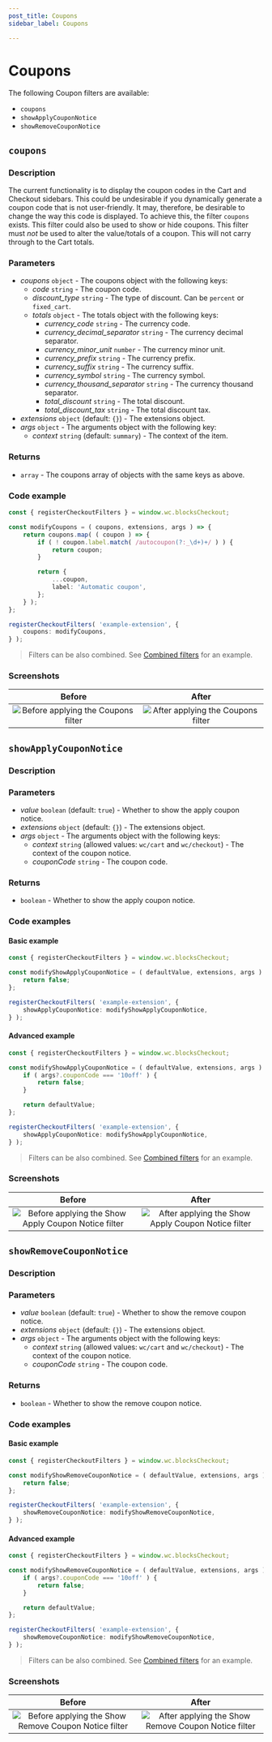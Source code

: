 ```yaml
---
post_title: Coupons
sidebar_label: Coupons

---
```


# Coupons

The following Coupon filters are available:

-   `coupons`
-   `showApplyCouponNotice`
-   `showRemoveCouponNotice`

## `coupons`

### Description 

The current functionality is to display the coupon codes in the Cart and Checkout sidebars. This could be undesirable if you dynamically generate a coupon code that is not user-friendly. It may, therefore, be desirable to change the way this code is displayed. To achieve this, the filter `coupons` exists. This filter could also be used to show or hide coupons. This filter must _not_ be used to alter the value/totals of a coupon. This will not carry through to the Cart totals.

### Parameters 

-   _coupons_ `object` - The coupons object with the following keys:
    -   _code_ `string` - The coupon code.
    -   _discount_type_ `string` - The type of discount. Can be `percent` or `fixed_cart`.
    -   _totals_ `object` - The totals object with the following keys:
        -   _currency_code_ `string` - The currency code.
        -   _currency_decimal_separator_ `string` - The currency decimal separator.
        -   _currency_minor_unit_ `number` - The currency minor unit.
        -   _currency_prefix_ `string` - The currency prefix.
        -   _currency_suffix_ `string` - The currency suffix.
        -   _currency_symbol_ `string` - The currency symbol.
        -   _currency_thousand_separator_ `string` - The currency thousand separator.
        -   _total_discount_ `string` - The total discount.
        -   _total_discount_tax_ `string` - The total discount tax.
-   _extensions_ `object` (default: `{}`) - The extensions object.
-   _args_ `object` - The arguments object with the following key:
    -   _context_ `string` (default: `summary`) - The context of the item.

### Returns 

-   `array` - The coupons array of objects with the same keys as above.

### Code example 

```ts
const { registerCheckoutFilters } = window.wc.blocksCheckout;

const modifyCoupons = ( coupons, extensions, args ) => {
	return coupons.map( ( coupon ) => {
		if ( ! coupon.label.match( /autocoupon(?:_\d+)+/ ) ) {
			return coupon;
		}

		return {
			...coupon,
			label: 'Automatic coupon',
		};
	} );
};

registerCheckoutFilters( 'example-extension', {
	coupons: modifyCoupons,
} );
```

> Filters can be also combined. See [Combined filters](/docs/block-development/extensible-blocks/cart-and-checkout-blocks/filters-in-cart-and-checkout/) for an example.

### Screenshots 

| Before                                                                 | After                                                                 |
|:---------------------------------------------------------------------:|:---------------------------------------------------------------------:|
|![Before applying the Coupons filter](https://github.com/woocommerce/woocommerce-blocks/assets/3323310/6cab1aff-e4b9-4909-b81c-5726c6a20c40) |![After applying the Coupons filter](https://github.com/woocommerce/woocommerce-blocks/assets/3323310/a5cc2572-16e7-4781-a5ab-5d6cdced2ff6) |

## `showApplyCouponNotice`

### Description 

### Parameters 

-   _value_ `boolean` (default: `true`) - Whether to show the apply coupon notice.
-   _extensions_ `object` (default: `{}`) - The extensions object.
-   _args_ `object` - The arguments object with the following keys:
    -   _context_ `string` (allowed values: `wc/cart` and `wc/checkout`) - The context of the coupon notice.
    -   _couponCode_ `string` - The coupon code.

### Returns 

-   `boolean` - Whether to show the apply coupon notice.

### Code examples 

#### Basic example 

```ts
const { registerCheckoutFilters } = window.wc.blocksCheckout;

const modifyShowApplyCouponNotice = ( defaultValue, extensions, args ) => {
	return false;
};

registerCheckoutFilters( 'example-extension', {
	showApplyCouponNotice: modifyShowApplyCouponNotice,
} );
```

#### Advanced example 

```ts
const { registerCheckoutFilters } = window.wc.blocksCheckout;

const modifyShowApplyCouponNotice = ( defaultValue, extensions, args ) => {
	if ( args?.couponCode === '10off' ) {
		return false;
	}

	return defaultValue;
};

registerCheckoutFilters( 'example-extension', {
	showApplyCouponNotice: modifyShowApplyCouponNotice,
} );
```

> Filters can be also combined. See [Combined filters](/docs/block-development/extensible-blocks/cart-and-checkout-blocks/filters-in-cart-and-checkout/) for an example.

### Screenshots 

| Before                                                                 | After                                                                 |
|:---------------------------------------------------------------------:|:---------------------------------------------------------------------:|
|![Before applying the Show Apply Coupon Notice filter](https://github.com/woocommerce/woocommerce-blocks/assets/3323310/374d4899-61f3-49b2-ae04-5541d4c130c2) |![After applying the Show Apply Coupon Notice filter](https://github.com/woocommerce/woocommerce-blocks/assets/3323310/c35dbd9b-eee4-4afe-9a29-9c554d467729) |

## `showRemoveCouponNotice`

### Description 

### Parameters 

-   _value_ `boolean` (default: `true`) - Whether to show the remove coupon notice.
-   _extensions_ `object` (default: `{}`) - The extensions object.
-   _args_ `object` - The arguments object with the following keys:
    -   _context_ `string` (allowed values: `wc/cart` and `wc/checkout`) - The context of the coupon notice.
    -   _couponCode_ `string` - The coupon code.

### Returns 

-   `boolean` - Whether to show the remove coupon notice.

### Code examples 

#### Basic example 

```ts
const { registerCheckoutFilters } = window.wc.blocksCheckout;

const modifyShowRemoveCouponNotice = ( defaultValue, extensions, args ) => {
	return false;
};

registerCheckoutFilters( 'example-extension', {
	showRemoveCouponNotice: modifyShowRemoveCouponNotice,
} );
```

#### Advanced example 

```ts
const { registerCheckoutFilters } = window.wc.blocksCheckout;

const modifyShowRemoveCouponNotice = ( defaultValue, extensions, args ) => {
	if ( args?.couponCode === '10off' ) {
		return false;
	}

	return defaultValue;
};

registerCheckoutFilters( 'example-extension', {
	showRemoveCouponNotice: modifyShowRemoveCouponNotice,
} );
```

> Filters can be also combined. See [Combined filters](/docs/block-development/extensible-blocks/cart-and-checkout-blocks/filters-in-cart-and-checkout/) for an example.

### Screenshots 

| Before                                                                 | After                                                                 |
|:---------------------------------------------------------------------:|:---------------------------------------------------------------------:|
|![Before applying the Show Remove Coupon Notice filter](https://github.com/woocommerce/woocommerce-blocks/assets/3323310/9d8607fa-ab20-4181-b70b-7954e7aa49cb) |![After applying the Show Remove Coupon Notice filter](https://github.com/woocommerce/woocommerce-blocks/assets/3323310/83d5f65f-c4f3-4707-a250-077952514931) |
